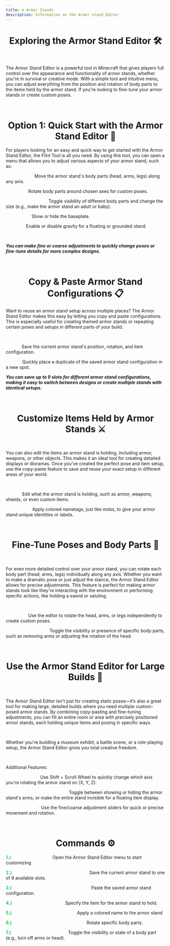 ```yaml
---
title: ⚙️ Armor Stands
description: Information on the Armor stand Editor
---
```


<center><h1><b></b>Exploring the Armor Stand Editor 🛠️</b></h1></center>

<br>

The Armor Stand Editor is a powerful tool in Minecraft that gives players full control over the appearance and functionality of armor stands, whether you're in survival or creative mode. With a simple tool and intuitive menu, you can adjust everything from the position and rotation of body parts to the items held by the armor stand. If you're looking to fine-tune your armor stands or create custom poses.

<br>

<center><h1><b></b>Option 1: Quick Start with the Armor Stand Editor 🔨</b></h1></center>


For players looking for an easy and quick way to get started with the Armor Stand Editor, the Flint Tool is all you need. By using this tool, you can open a menu that allows you to adjust various aspects of your armor stand, such as:

<span style="color:#FFFFFF"><b>Positioning -</b></span> Move the armor stand's body parts (head, arms, legs) along any axis.


<span style="color:#FFFFFF"><b>Rotation -</b></span> Rotate body parts around chosen axes for custom poses.


<span style="color:#FFFFFF"><b>Visibility and Size -</b></span> Toggle visibility of different body parts and change the size (e.g., make the armor stand an adult or baby).


<span style="color:#FFFFFF"><b>Baseplate -</b></span> Show or hide the baseplate.


<span style="color:#FFFFFF"><b>Gravity -</b></span> Enable or disable gravity for a floating or grounded stand.

<br>

***You can make fine or coarse adjustments to quickly change poses or fine-tune details for more complex designs.***

<br>

<center><h1><b></b>Copy & Paste Armor Stand Configurations 📋</b></h1></center>


Want to reuse an armor stand setup across multiple places? The Armor Stand Editor makes this easy by letting you copy and paste configurations. This is especially useful for creating themed armor stands or repeating certain poses and setups in different parts of your build.

<br>

<span style="color:#FFFFFF"><b>Copy -</b></span> Save the current armor stand's position, rotation, and item configuration.


<span style="color:#FFFFFF"><b>Paste -</b></span> Quickly place a duplicate of the saved armor stand configuration in a new spot.


***You can save up to 9 slots for different armor stand configurations, making it easy to switch between designs or create multiple stands with identical setups.***

<br>

<center><h1><b></b>Customize Items Held by Armor Stands ⚔️</b></h1></center>

<br>

You can also edit the items an armor stand is holding, including armor, weapons, or other objects. This makes it an ideal tool for creating detailed displays or dioramas. Once you’ve created the perfect pose and item setup, use the copy-paste feature to save and reuse your exact setup in different areas of your world.

<br>

<span style="color:#FFFFFF"><b>Items -</b></span> Edit what the armor stand is holding, such as armor, weapons, shields, or even custom items.


<span style="color:#FFFFFF"><b>Nametags -</b></span> Apply colored nametags, just like mobs, to give your armor stand unique identities or labels.

<br>    
    
<center><h1><b></b>Fine-Tune Poses and Body Parts 💪</b></h1></center>

<br>

For even more detailed control over your armor stand, you can rotate each body part (head, arms, legs) individually along any axis. Whether you want to make a dramatic pose or just adjust the stance, the Armor Stand Editor allows for precise adjustments. This feature is perfect for making armor stands look like they're interacting with the environment or performing specific actions, like holding a sword or saluting.

<br>

<span style="color:#FFFFFF"><b>Rotation -</b></span> Use the editor to rotate the head, arms, or legs independently to create custom poses.


<span style="color:#FFFFFF"><b>Body Part Toggles -</b></span> Toggle the visibility or presence of specific body parts, such as removing arms or adjusting the rotation of the head.
    
<br>
    
<center><h1><b></b>Use the Armor Stand Editor for Large Builds 🏰</b></h1></center>

<br>

The Armor Stand Editor isn't just for creating static poses—it’s also a great tool for making large, detailed builds where you need multiple custom-posed armor stands. By combining copy-pasting and fine-tuning adjustments, you can fill an entire room or area with precisely positioned armor stands, each holding unique items and posing in specific ways.

<br>

Whether you're building a museum exhibit, a battle scene, or a role-playing setup, the Armor Stand Editor gives you total creative freedom.

<br>

Additional Features:

<span style="color:#FFFFFF"><b>Rotating Axes -</b></span>  Use Shift + Scroll Wheel to quickly change which axis you're rotating the armor stand on (X, Y, Z).


<span style="color:#FFFFFF"><b>Invisibility and Arm Control -</b></span>  Toggle between showing or hiding the armor stand's arms, or make the entire stand invisible for a floating item display.


<span style="color:#FFFFFF"><b>Speed Control -</b></span>  Use the fine/coarse adjustment sliders for quick or precise movement and rotation.

<br>

<center><h1><b></b>Commands ⚙️</b></h1></center>

<span style="color:#22c55e;"><b>1.) </b></span> <span style="color:#FFFFFF"><b>/armorstand edit -</b></span> Open the Armor Stand Editor menu to start customizing


<span style="color:#22c55e;"><b>2.) </b></span> <span style="color:#FFFFFF"><b>/armorstand save <slot_number> -</b></span> Save the current armor stand to one of 9 available slots.


<span style="color:#22c55e;"><b>3.) </b></span> <span style="color:#FFFFFF"><b>/armorstand paste <slot_number> -</b></span> Paste the saved armor stand configuration.


<span style="color:#22c55e;"><b>4.) </b></span> <span style="color:#FFFFFF"><b>/armorstand hold item -</b></span> Specify the item for the armor stand to hold.
    
    
<span style="color:#22c55e;"><b>5.) </b></span> <span style="color:#FFFFFF"><b>/armorstand nametag name -</b></span> Apply a colored name to the armor stand


<span style="color:#22c55e;"><b>6.) </b></span> <span style="color:#FFFFFF"><b>/armorstand rotate part degrees -</b></span> Rotate specific body parts.
    
    
<span style="color:#22c55e;"><b>7.) </b></span> <span style="color:#FFFFFF"><b>/armorstand toggle part -</b></span> Toggle the visibility or state of a body part (e.g., turn off arms or head).